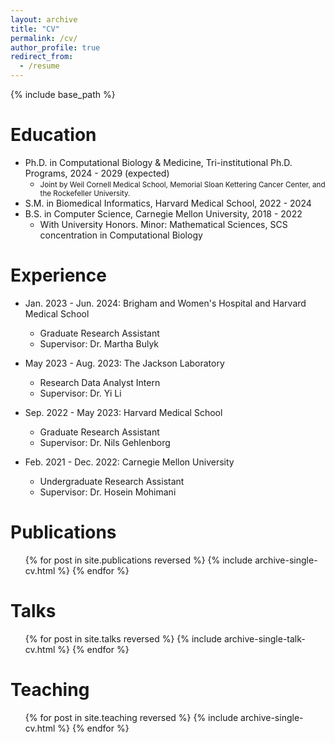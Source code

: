 ```yaml
---
layout: archive
title: "CV"
permalink: /cv/
author_profile: true
redirect_from:
  - /resume
---
```


{% include base_path %}

Education
======
* Ph.D. in Computational Biology & Medicine, Tri-institutional Ph.D. Programs, 2024 - 2029 (expected)
  * <small>Joint by Weil Cornell Medical School, Memorial Sloan Kettering Cancer Center, and the Rockefeller University.</small>
* S.M. in Biomedical Informatics, Harvard Medical School, 2022 - 2024
* B.S. in Computer Science, Carnegie Mellon University, 2018 - 2022
  * With University Honors. Minor: Mathematical Sciences, SCS concentration in Computational Biology  

Experience
======
* Jan. 2023 - Jun. 2024: Brigham and Women's Hospital and Harvard Medical School
  * Graduate Research Assistant
  * Supervisor: Dr. Martha Bulyk

* May 2023 - Aug. 2023: The Jackson Laboratory
  * Research Data Analyst Intern
  * Supervisor: Dr. Yi Li

* Sep. 2022 - May 2023: Harvard Medical School
  * Graduate Research Assistant
  * Supervisor: Dr. Nils Gehlenborg

* Feb. 2021 - Dec. 2022: Carnegie Mellon University
  * Undergraduate Research Assistant
  * Supervisor: Dr. Hosein Mohimani
  
<!--Skills
======
* Skill 1
* Skill 2
  * Sub-skill 2.1
  * Sub-skill 2.2
  * Sub-skill 2.3
* Skill 3--->

Publications
======
  <ul>{% for post in site.publications reversed %}
    {% include archive-single-cv.html %}
  {% endfor %}</ul>
  
Talks
======
  <ul>{% for post in site.talks reversed %}
    {% include archive-single-talk-cv.html  %}
  {% endfor %}</ul>
  
Teaching
======
  <ul>{% for post in site.teaching reversed %}
    {% include archive-single-cv.html %}
  {% endfor %}</ul>
  
<!---Service and leadership
======
* Currently signed in to 43 different slack teams--->
